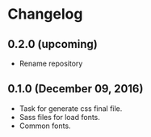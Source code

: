 # Changelog

## 0.2.0 (upcoming)

* Rename repository

## 0.1.0 (December 09, 2016)

* Task for generate css final file.
* Sass files for load fonts.
* Common fonts.